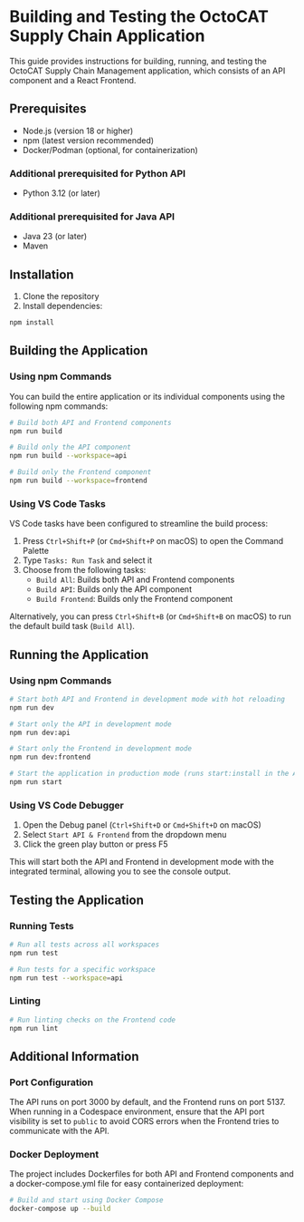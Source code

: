 # Building and Testing the OctoCAT Supply Chain Application

This guide provides instructions for building, running, and testing the OctoCAT Supply Chain Management application, which consists of an API component and a React Frontend.

## Prerequisites

- Node.js (version 18 or higher)
- npm (latest version recommended)
- Docker/Podman (optional, for containerization)

### Additional prerequisited for Python API

- Python 3.12 (or later)

### Additional prerequisited for Java API

- Java 23 (or later)
- Maven

## Installation

1. Clone the repository
2. Install dependencies:

```bash
npm install
```

## Building the Application

### Using npm Commands

You can build the entire application or its individual components using the following npm commands:

```bash
# Build both API and Frontend components
npm run build

# Build only the API component
npm run build --workspace=api

# Build only the Frontend component
npm run build --workspace=frontend
```

### Using VS Code Tasks

VS Code tasks have been configured to streamline the build process:

1. Press `Ctrl+Shift+P` (or `Cmd+Shift+P` on macOS) to open the Command Palette
2. Type `Tasks: Run Task` and select it
3. Choose from the following tasks:
   - `Build All`: Builds both API and Frontend components
   - `Build API`: Builds only the API component
   - `Build Frontend`: Builds only the Frontend component

Alternatively, you can press `Ctrl+Shift+B` (or `Cmd+Shift+B` on macOS) to run the default build task (`Build All`).

## Running the Application

### Using npm Commands

```bash
# Start both API and Frontend in development mode with hot reloading
npm run dev

# Start only the API in development mode
npm run dev:api

# Start only the Frontend in development mode
npm run dev:frontend

# Start the application in production mode (runs start:install in the API workspace)
npm run start
```

### Using VS Code Debugger

1. Open the Debug panel (`Ctrl+Shift+D` or `Cmd+Shift+D` on macOS)
2. Select `Start API & Frontend` from the dropdown menu
3. Click the green play button or press F5

This will start both the API and Frontend in development mode with the integrated terminal, allowing you to see the console output.

## Testing the Application

### Running Tests

```bash
# Run all tests across all workspaces
npm run test

# Run tests for a specific workspace
npm run test --workspace=api
```

### Linting

```bash
# Run linting checks on the Frontend code
npm run lint
```

## Additional Information

### Port Configuration

The API runs on port 3000 by default, and the Frontend runs on port 5137. When running in a Codespace environment, ensure that the API port visibility is set to `public` to avoid CORS errors when the Frontend tries to communicate with the API.

### Docker Deployment

The project includes Dockerfiles for both API and Frontend components and a docker-compose.yml file for easy containerized deployment:

```bash
# Build and start using Docker Compose
docker-compose up --build
```

